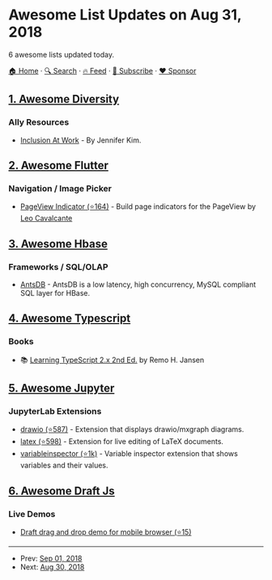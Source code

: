 # Awesome List Updates on Aug 31, 2018

6 awesome lists updated today.

[🏠 Home](/README.md) · [🔍 Search](https://www.trackawesomelist.com/search/) · [🔥 Feed](https://www.trackawesomelist.com/rss.xml) · [📮 Subscribe](https://trackawesomelist.us17.list-manage.com/subscribe?u=d2f0117aa829c83a63ec63c2f&id=36a103854c) · [❤️  Sponsor](https://github.com/sponsors/theowenyoung)



## [1. Awesome Diversity](/content/folkswhocode/awesome-diversity/README.md)

### Ally Resources

*   [Inclusion At Work](https://inclusionatwork.co) - By Jennifer Kim.

## [2. Awesome Flutter](/content/Solido/awesome-flutter/README.md)

### Navigation / Image Picker

*   [PageView Indicator (⭐164)](https://github.com/leocavalcante/page_view_indicator) <!--stargazers:leocavalcante/page_view_indicator--> - Build page indicators for the PageView by [Leo Cavalcante](https://github.com/leocavalcante)

## [3. Awesome Hbase](/content/rayokota/awesome-hbase/README.md)

### Frameworks / SQL/OLAP

*   [AntsDB](http://antsdb.com/) - AntsDB is a low latency, high concurrency, MySQL compliant SQL layer for HBase.

## [4. Awesome Typescript](/content/dzharii/awesome-typescript/README.md)

### Books

*   :books: [Learning TypeScript 2.x 2nd Ed.](https://www.learningtypescript.com) by Remo H. Jansen

## [5. Awesome Jupyter](/content/markusschanta/awesome-jupyter/README.md)

### JupyterLab Extensions

*   [drawio (⭐587)](https://github.com/QuantStack/jupyterlab-drawio) - Extension that displays drawio/mxgraph diagrams.
*   [latex (⭐598)](https://github.com/jupyterlab/jupyterlab-latex) - Extension for live editing of LaTeX documents.
*   [variableinspector (⭐1k)](https://github.com/lckr/jupyterlab-variableInspector) - Variable inspector extension that shows variables and their values.

## [6. Awesome Draft Js](/content/nikgraf/awesome-draft-js/README.md)

### Live Demos

*   [Draft drag and drop demo for mobile browser (⭐15)](https://github.com/jan4984/draft-dnd-example)

---

- Prev: [Sep 01, 2018](/content/2018/09/01/README.md)
- Next: [Aug 30, 2018](/content/2018/08/30/README.md)